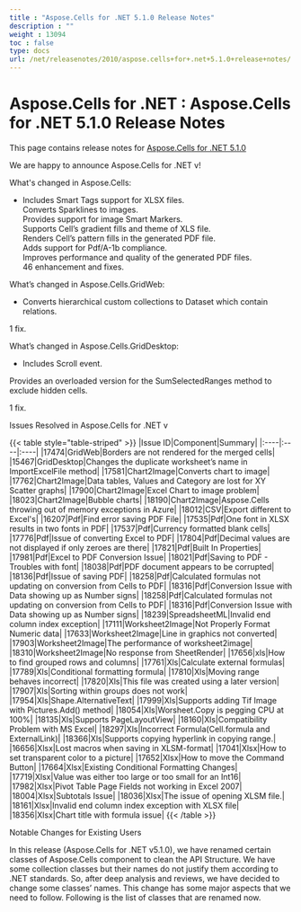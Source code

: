 ```yaml
---
title : "Aspose.Cells for .NET 5.1.0 Release Notes" 
description : "" 
weight : 13094 
toc : false
type: docs
url: /net/releasenotes/2010/aspose.cells+for+.net+5.1.0+release+notes/
---
```


# Aspose.Cells for .NET : Aspose.Cells for .NET 5.1.0 Release Notes


This page contains release notes for [Aspose.Cells for .NET 5.1.0](http://www.aspose.com/downloads/cells/net/new-releases/aspose.cells-for-.net-5.1.0/)

We are happy to announce Aspose.Cells for .NET v!

What's changed in Aspose.Cells:

*   Includes Smart Tags support for XLSX files.  
    Converts Sparklines to images.  
    Provides support for image Smart Markers.  
    Supports Cell’s gradient fills and theme of XLS file.  
    Renders Cell’s pattern fills in the generated PDF file.   
    Adds support for Pdf/A-1b compliance.  
    Improves performance and quality of the generated PDF files.  
    46 enhancement and fixes.

What’s changed in Aspose.Cells.GridWeb:

*   Converts hierarchical custom collections to Dataset which contain relations.

1 fix.

What’s changed in Aspose.Cells.GridDesktop:

*   Includes Scroll event.

Provides an overloaded version for the SumSelectedRanges method to exclude hidden cells.

1 fix.

Issues Resolved in Aspose.Cells for .NET v

{{< table style="table-striped" >}}
|Issue ID|Component|Summary|
|:----|:----|:----|
|17474|GridWeb|Borders are not rendered for the merged cells|
|15467|GridDesktop|Changes the duplicate worksheet’s name in ImportExcelFile method|
|17581|Chart2Image|Converts chart to image|
|17762|Chart2Image|Data tables, Values and Category are lost for XY Scatter graphs|
|17900|Chart2Image|Excel Chart to image problem|
|18023|Chart2Image|Bubble charts|
|18190|Chart2Image|Aspose.Cells throwing out of memory exceptions in Azure|
|18012|CSV|Export different to Excel's|
|16207|Pdf|Find error saving PDF File|
|17535|Pdf|One font in XLSX results in two fonts in PDF|
|17537|Pdf|Currency formatted blank cells|
|17776|Pdf|Issue of converting Excel to PDF|
|17804|Pdf|Decimal values are not displayed if only zeroes are there|
|17821|Pdf|Built In Properties|
|17981|Pdf|Excel to PDF Conversion Issue|
|18021|Pdf|Saving to PDF - Troubles with font|
|18038|Pdf|PDF document appears to be corrupted|
|18136|Pdf|Issue of saving PDF|
|18258|Pdf|Calculated formulas not updating on conversion from Cells to PDF|
|18316|Pdf|Conversion Issue with Data showing up as Number signs|
|18258|Pdf|Calculated formulas not updating on conversion from Cells to PDF|
|18316|Pdf|Conversion Issue with Data showing up as Number signs|
|18239|SpreadsheetML|Invalid end column index exception|
|17111|Worksheet2Image|Not Properly Format Numeric data|
|17633|Worksheet2Image|Line in graphics not converted|
|17903|Worksheet2Image|The performance of worksheet2image|
|18310|Worksheet2Image|No response from SheetRender|
|17656|xls|How to find grouped rows and columns|
|17761|Xls|Calculate external formulas|
|17789|Xls|Conditional formatting formula|
|17810|Xls|Moving range behaves incorrect|
|17820|Xls|This file was created using a later version|
|17907|Xls|Sorting within groups does not work|
|17954|Xls|Shape.AlternativeText|
|17999|Xls|Supports adding Tif Image with Pictures.Add() method|
|18054|Xls|Worsheet.Copy is pegging CPU at 100%|
|18135|Xls|Supports PageLayoutView|
|18160|Xls|Compatibility Problem with MS Excel|
|18297|Xls|Incorrect Formula(Cell.formula and ExternalLink)|
|18366|Xls|Supports copying hyperlink in copying range.|
|16656|Xlsx|Lost macros when saving in XLSM-format|
|17041|Xlsx|How to set transparent color to a picture|
|17652|Xlsx|How to move the Command Button|
|17664|Xlsx|Existing Conditional Formatting Changes|
|17719|Xlsx|Value was either too large or too small for an Int16|
|17982|Xlsx|Pivot Table Page Fields not working in Excel 2007|
|18004|Xlsx|Subtotals Issue|
|18036|Xlsx|The issue of opening XLSM file.|
|18161|Xlsx|Invalid end column index exception with XLSX file|
|18356|Xlsx|Chart title with formula issue|
{{< /table >}}

Notable Changes for Existing Users

In this release (Aspose.Cells for .NET v5.1.0), we have renamed certain classes of Aspose.Cells component to clean the API Structure. We have some collection classes but their names do not justify them according to .NET standards. So, after deep analysis and reviews, we have decided to change some classes’ names. This change has some major aspects that we need to follow. Following is the list of classes that are renamed now.

